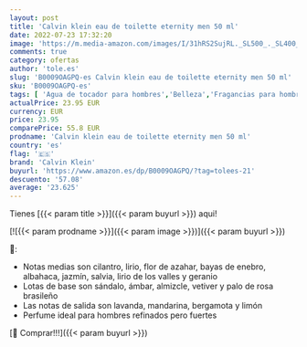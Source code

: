 ```yaml
---
layout: post
title: 'Calvin klein eau de toilette eternity men 50 ml'
date: 2022-07-23 17:32:20
image: 'https://m.media-amazon.com/images/I/31hRS2SujRL._SL500_._SL400_.jpg'
comments: true
category: ofertas
author: 'tole.es'
slug: 'B0009OAGPQ-es Calvin klein eau de toilette eternity men 50 ml'
sku: 'B0009OAGPQ-es'
tags: [ 'Agua de tocador para hombres','Belleza','Fragancias para hombres','Perfumes y fragancias','calvin klein','de','eau','toilette','🇪🇸', ]
actualPrice: 23.95 EUR
currency: EUR
price: 23.95
comparePrice: 55.8 EUR
prodname: 'Calvin klein eau de toilette eternity men 50 ml'
country: 'es'
flag: '🇪🇸'
brand: 'Calvin Klein'
buyurl: 'https://www.amazon.es/dp/B0009OAGPQ/?tag=tolees-21'
descuento: '57.08'
average: '23.625'
---
```


Tienes [{{< param title >}}]({{< param buyurl >}}) aqui!

[![{{< param prodname >}}]({{< param image >}})]({{< param buyurl >}})

🔎:

- Notas medias son cilantro, lirio, flor de azahar, bayas de enebro, albahaca, jazmín, salvia, lirio de los valles y geranio
- Lotas de base son sándalo, ámbar, almizcle, vetiver y palo de rosa brasileño
- Las notas de salida son lavanda, mandarina, bergamota y limón
- Perfume ideal para hombres refinados pero fuertes

[🛒 Comprar!!!]({{< param buyurl >}})
